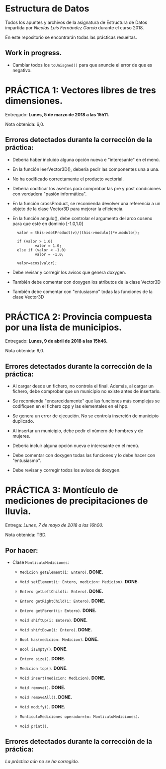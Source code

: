 # Estructura de Datos
Todos los apuntes y archivos de la asignatura de Estructura de Datos impartida por _Nicolás Luis Fernández García_ durante el curso 2018.

En este repositorio se encontrarán todas las prácticas resueltas.

## Work in progress.

+ Cambiar todos los `toUnisgned()` para que anuncie el error de que es negativo.

# PRÁCTICA 1: Vectores libres de tres dimensiones.

Entregado: **Lunes, 5 de marzo de 2018 a las 15h11.**

Nota obtenida: 6,0.

## Errores detectados durante la corrección de la práctica:

+ Debería haber incluido alguna opción nueva e "interesante" en el menú.

+ En la función leerVector3D(), debería pedir las componentes una a una.

+ No ha codificado correctamente el producto vectorial.

+ Debería codificar los asertos para comprobar las pre y post condiciones con verdadera "pasión informática".

+ En la función crossProduct, se recomienda devolver una referencia a un objeto de la clase Vector3D para mejorar la eficiencia.

+ En la función angulo(), debe controlar el argumento del arco coseno para que esté en dominio [-1.0,1.0]

        valor = this->dotProduct(v)/(this->modulo()*v.modulo();

        if (valor > 1.0)
                valor = 1.0;
        else if (valor < -1.0)
                valor = -1.0;
        
        valor=acos(valor);

+ Debe revisar y corregir los avisos que genera doxygen.

+ También debe comentar con doxygen los atributos de la clase Vector3D

+ También debe comentar con "entusiasmo" todas las funciones de la clase Vector3D

# PRÁCTICA 2: Provincia compuesta por una lista de municipios.

Entregado: **Lunes, 9 de abril de 2018 a las 15h46.**

Nota obtenida: 6,0.

## Errores detectados durante la corrección de la práctica:

+ Al cargar desde un fichero, no controla el final.
Además, al cargar un fichero, debe comprobar que un municipio no existe antes de insertarlo.

+ Se recomienda "encarecidamente" que las funciones más complejas se codifiquen en el fichero cpp y las elementales en el hpp.

+ Se genera un error de ejecución. No se controla inserción de municipio duplicado.

+ Al insertar un municipio, debe pedir el número de hombres y de mujeres.

+ Debería incluir alguna opción nueva e interesante en el menú.

+ Debe comentar con doxygen todas las funciones y lo debe hacer con "entusiasmo".

+ Debe revisar y corregir todos los avisos de doxygen.

# PRÁCTICA 3: Montículo de mediciones de precipitaciones de lluvia.

Entrega: _Lunes, 7 de mayo de 2018 a las 16h00._

Nota obtenida: TBD.

## Por hacer:

+ Clase `MonticuloMediciones`:

	+ `Medicion getElement(i: Entero)`. **DONE.**
	+ `Void setElement(i: Entero, medicion: Medicion)`. **DONE.**
	+ `Entero getLeftChild(i: Entero)`. **DONE.**
	+ `Entero getRightChild(i: Entero)`. **DONE.**
	+ `Entero getParent(i: Entero)`. **DONE.**
	+ `Void shiftUp(i: Entero)`. **DONE.**
	+ `Void shiftDown(i: Entero)`. **DONE.**
	+ `Bool has(medicion: Medicion)`. **DONE.**

	+ `Bool isEmpty()`. **DONE.**
	+ `Entero size()`. **DONE.**
	+ `Medicion top()`. **DONE.**

	+ `Void insert(medicion: Medicion)`. **DONE.**
	+ `Void remove()`. **DONE.**
	+ `Void removeAll()`. **DONE.**
	+ `Void modify()`. **DONE.**

	+ `MonticuloMediciones operador=(m: MonticuloMediciones)`.

	+ `Void print()`.

## Errores detectados durante la corrección de la práctica:

*La práctica aún no se ha corregido.*